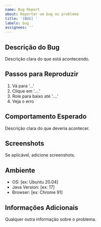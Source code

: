 ```yaml
---
name: Bug Report
about: Reportar um bug ou problema
title: '[BUG] '
labels: bug
assignees: ''
---
```


## Descrição do Bug
Descrição clara do que está acontecendo.

## Passos para Reproduzir
1. Vá para '...'
2. Clique em '....'
3. Role para baixo até '....'
4. Veja o erro

## Comportamento Esperado
Descrição clara do que deveria acontecer.

## Screenshots
Se aplicável, adicione screenshots.

## Ambiente
- OS: [ex: Ubuntu 20.04]
- Java Version: [ex: 17]
- Browser: [ex: Chrome 91]

## Informações Adicionais
Qualquer outra informação sobre o problema.